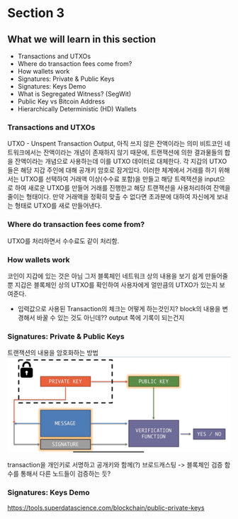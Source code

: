 # Section 3

## What we will learn in this section
- Transactions and UTXOs
- Where do transaction fees come from?
- How wallets work
- Signatures: Private & Public Keys
- Signatures: Keys Demo
- What is Segregated Witness? (SegWit)
- Public Key vs Bitcoin Address
- Hierarchically Deterministic (HD) Wallets

### Transactions and UTXOs
UTXO - Unspent Transaction Output, 아직 쓰지 않은 잔액이라는 의미
비트코인 네트워크에서는 잔액이라는 개념이 존재하지 않기 때문에, 트랜잭션에 의한 결과물들의 합을 잔액이라는 개념으로 사용하는데 이를 UTXO 데이터로 대체한다.
각 지갑의 UTXO들은 해당 지갑 주인에 대해 공개키 암호로 잠겨있다.
이러한 체계에서 거래를 하기 위해서는 UTXO를 선택하여 거래액 이상(수수료 포함)을 만들고 해당 트랙잭션을 input으로 하여 새로운 UTXO를 만들어 거래를 진행한고 해당 트랜잭션을 사용처리하여 잔액을 줄이는 형태이다. 만약 거래액을 정확히 맞출 수 없다면 초과분에 대하여 자신에게 보내는 형태로 UTXO를 새로 만들어낸다.

### Where do transaction fees come from?
UTXO를 처리하면서 수수료도 같이 처리함.

### How wallets work

코인이 지갑에 있는 것은 아님 그저 블록체인 네트워크 상의 내용을 보기 쉽게 만들어줄뿐
지갑은 블록체인 상의 UTXO를 확인하여 사용자에게 얼만큼의 UTXO가 있는지 보여준다.
* 입력값으로 사용된 Transaction의 체크는 어떻게 하는것인지? block의 내용을 변경해서 바꿀 수 있는 것도 아닌데?? output 쪽에 기록이 되는건지

### Signatures: Private & Public Keys
트랜잭션의 내용을 암호화하는 방법  
![private&pulbic](../assets/Screenshot%20from%202022-09-13%2019-59-16.png)

transaction을 개인키로 서명하고 공개키와 함께(?) 브로드캐스팅 -> 블록체인 검증 함수를 통해서 다른 노드들이 검증하는 듯?

### Signatures: Keys Demo
https://tools.superdatascience.com/blockchain/public-private-keys